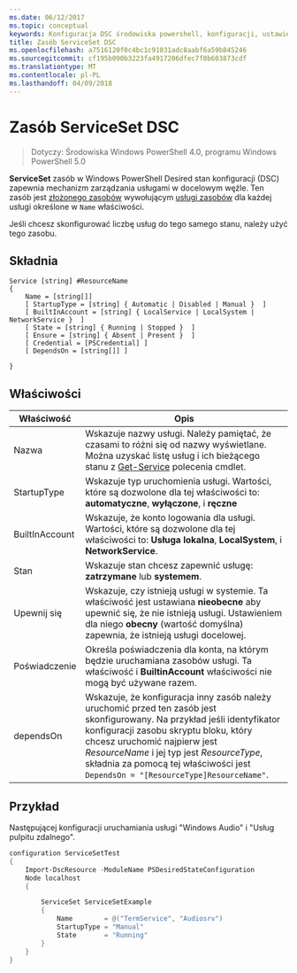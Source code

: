 ```yaml
---
ms.date: 06/12/2017
ms.topic: conceptual
keywords: Konfiguracja DSC środowiska powershell, konfiguracji, ustawienia
title: Zasób ServiceSet DSC
ms.openlocfilehash: a7516120f0c4bc1c91031adc8aabf6a59b845246
ms.sourcegitcommit: cf195b090b3223fa4917206dfec7f0b603873cdf
ms.translationtype: MT
ms.contentlocale: pl-PL
ms.lasthandoff: 04/09/2018
---
```

# <a name="dsc-serviceset-resource"></a>Zasób ServiceSet DSC

> Dotyczy: Środowiska Windows PowerShell 4.0, programu Windows PowerShell 5.0


**ServiceSet** zasób w Windows PowerShell Desired stan konfiguracji (DSC) zapewnia mechanizm zarządzania usługami w docelowym węźle. Ten zasób jest [złożonego zasobów](authoringResourceComposite.md) wywołującym [usługi zasobów](serviceResource.md) dla każdej usługi określone w `Name` właściwości.

Jeśli chcesz skonfigurować liczbę usług do tego samego stanu, należy użyć tego zasobu.

## <a name="syntax"></a>Składnia

```
Service [string] #ResourceName
{
    Name = [string[]]
    [ StartupType = [string] { Automatic | Disabled | Manual }  ]
    [ BuiltInAccount = [string] { LocalService | LocalSystem | NetworkService }  ]
    [ State = [string] { Running | Stopped }  ]
    [ Ensure = [string] { Absent | Present }  ]
    [ Credential = [PSCredential] ]
    [ DependsOn = [string[]] ]

}
```

## <a name="properties"></a>Właściwości

|  Właściwość  |  Opis   |
|---|---|
| Nazwa| Wskazuje nazwy usługi. Należy pamiętać, że czasami to różni się od nazwy wyświetlane. Można uzyskać listę usług i ich bieżącego stanu z [Get-Service](https://technet.microsoft.com/library/hh849804.aspx) polecenia cmdlet.|
| StartupType| Wskazuje typ uruchomienia usługi. Wartości, które są dozwolone dla tej właściwości to: **automatyczne**, **wyłączone**, i **ręczne**|
| BuiltInAccount| Wskazuje, że konto logowania dla usługi. Wartości, które są dozwolone dla tej właściwości to: **Usługa lokalna**, **LocalSystem**, i **NetworkService**.|
| Stan| Wskazuje stan chcesz zapewnić usługę: **zatrzymane** lub **systemem**.|
| Upewnij się| Wskazuje, czy istnieją usługi w systemie. Ta właściwość jest ustawiana **nieobecne** aby upewnić się, że nie istnieją usługi. Ustawieniem dla niego **obecny** (wartość domyślna) zapewnia, że istnieją usługi docelowej.|
| Poświadczenie| Określa poświadczenia dla konta, na którym będzie uruchamiana zasobów usługi. Ta właściwość i **BuiltinAccount** właściwości nie mogą być używane razem.|
| dependsOn| Wskazuje, że konfiguracja inny zasób należy uruchomić przed ten zasób jest skonfigurowany. Na przykład jeśli identyfikator konfiguracji zasobu skryptu bloku, który chcesz uruchomić najpierw jest *ResourceName* i jej typ jest *ResourceType*, składnia za pomocą tej właściwości jest `DependsOn = "[ResourceType]ResourceName"`.|



## <a name="example"></a>Przykład

Następującej konfiguracji uruchamiania usługi "Windows Audio" i "Usług pulpitu zdalnego".

```powershell
configuration ServiceSetTest
{
    Import-DscResource -ModuleName PSDesiredStateConfiguration
    Node localhost
    {

        ServiceSet ServiceSetExample
        {
            Name        = @("TermService", "Audiosrv")
            StartupType = "Manual"
            State       = "Running"
        }
    }
}
```